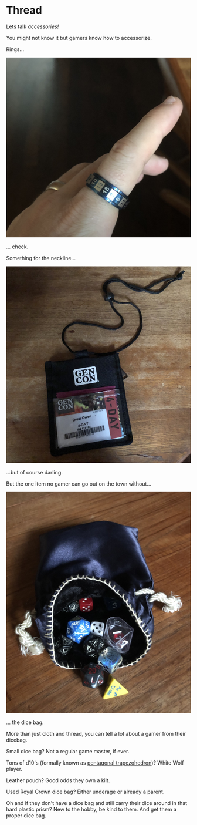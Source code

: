 # Thread

Lets talk *accessories!*

You might not know it but gamers know how to accessorize. 

Rings...

![image info](./images/dice_ring.jpg "The original fidget spinner")

... check.

Something for the neckline...

![image info](./images/badge_holder.jpg "Plus it has extra zippered pockets on the inside")

...but of course darling.

But the one item no gamer can go out on the town without...

![image info](./images/dice_bag.jpg "The original fidget spinner")

... the dice bag.

More than just cloth and thread, you can tell a lot about a gamer from their dicebag. 

Small dice bag? Not a regular game master, if ever. 

Tons of d10's (formally known as [pentagonal trapezohedron](https://en.wikipedia.org/wiki/Pentagonal_trapezohedron))? White Wolf player. 

Leather pouch? Good odds they own a kilt.

Used Royal Crown dice bag? Either underage or already a parent.

Oh and if they don't have a dice bag and still carry their dice around in that hard plastic prism? New to the hobby, be kind to them. And get them a proper dice bag.